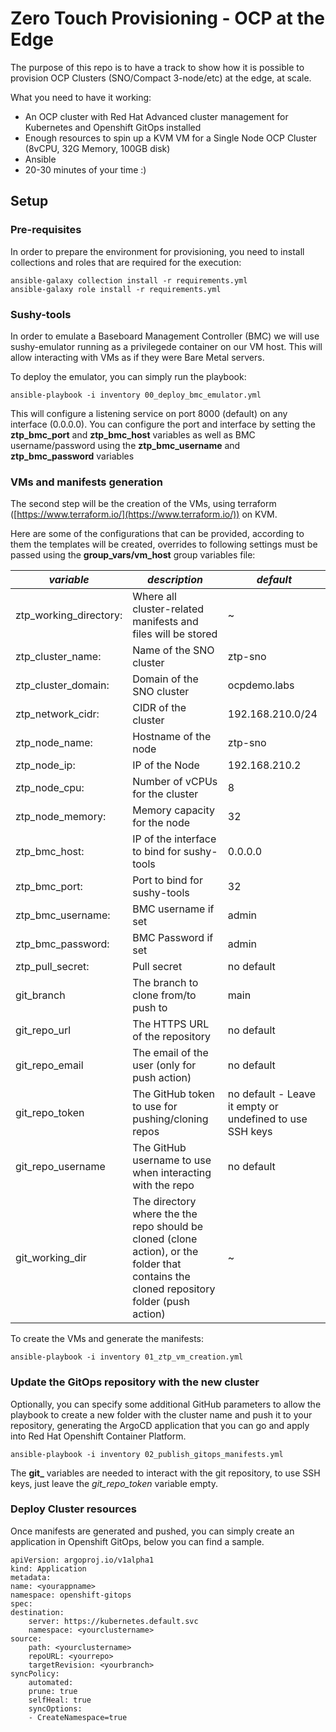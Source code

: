 # Zero Touch Provisioning - OCP at the Edge

The purpose of this repo is to have a track to show how it is possible to provision OCP Clusters (SNO/Compact 3-node/etc) at the edge, at scale.

What you need to have it working:

- An OCP cluster with Red Hat Advanced cluster management for Kubernetes and Openshift GitOps installed
- Enough resources to spin up a KVM VM for a Single Node OCP Cluster (8vCPU, 32G Memory, 100GB disk)
- Ansible
- 20-30 minutes of your time :)

## Setup

### Pre-requisites

In order to prepare the environment for provisioning, you need to install collections and roles that are required for the execution:

    ansible-galaxy collection install -r requirements.yml
    ansible-galaxy role install -r requirements.yml


### Sushy-tools

In order to emulate a Baseboard Management Controller (BMC) we will use sushy-emulator []() running as a privilegede container on our VM host. This will allow interacting with VMs as if they were Bare Metal servers.

To deploy the emulator, you can simply run the playbook:

    ansible-playbook -i inventory 00_deploy_bmc_emulator.yml

This will configure a listening service on port 8000 (default) on any interface (0.0.0.0). You can configure the port and interface by setting the **ztp_bmc_port** and **ztp_bmc_host** variables as well as BMC username/password using the **ztp_bmc_username** and **ztp_bmc_password** variables


### VMs and manifests generation

The second step will be the creation of the VMs, using terraform ([https://www.terraform.io/](https://www.terraform.io/)) on KVM.

Here are some of the configurations that can be provided, according to them the templates will be created, overrides to following settings must be passed using the **group_vars/vm_host** group variables file:

| *variable*                | *description*                                                 | *default*                                                                     |
|---------------------------|---------------------------------------------------------------|-------------------------------------------------------------------------------|
| ztp_working_directory:    | Where all cluster-related manifests and files will be stored  | ~                                                                             |
| ztp_cluster_name:         | Name of the SNO cluster                                       | ztp-sno                                                                       |
| ztp_cluster_domain:       | Domain of the SNO cluster                                     |ocpdemo.labs                                                                   |
| ztp_network_cidr:         | CIDR of the cluster                                           |192.168.210.0/24                                                               |
| ztp_node_name:            | Hostname of the node                                          |ztp-sno                                                                        |
| ztp_node_ip:              | IP of the Node                                                |192.168.210.2                                                                  |
| ztp_node_cpu:             | Number of vCPUs for the cluster                               |8                                                                              |
| ztp_node_memory:          | Memory capacity for the node                                  |32                                                                             |
| ztp_bmc_host:             | IP of the interface to bind for sushy-tools                   |0.0.0.0                                                                        |
| ztp_bmc_port:             | Port to bind for sushy-tools                                  |32                                                                             |
| ztp_bmc_username:         | BMC username if set                                           |admin                                                                          |
| ztp_bmc_password:         | BMC Password if set                                           |admin                                                                          |
| ztp_pull_secret:          | Pull secret                                                   |no default                                                                     |
| git_branch                | The branch to clone from/to push to                           | main                                                                          |
| git_repo_url              | The HTTPS URL of the repository                               | no default                                                                    |
| git_repo_email            | The email of the user (only for push action)                  | no default                                                                    |
| git_repo_token            | The GitHub token to use for pushing/cloning repos             | no default - Leave it empty or undefined to use SSH keys                      |
| git_repo_username         | The GitHub username to use when interacting with the repo     | no default                                                                    |
| git_working_dir           | The directory where the the repo should be cloned (clone action), or the folder that contains the cloned repository folder (push action) | ~  |

To create the VMs and generate the manifests:

    ansible-playbook -i inventory 01_ztp_vm_creation.yml

### Update the GitOps repository with the new cluster

Optionally, you can specify some additional GitHub parameters to allow the playbook to create a new folder with the cluster name and push it to your repository, generating the ArgoCD application that you can go and apply into Red Hat Openshift Container Platform.

    ansible-playbook -i inventory 02_publish_gitops_manifests.yml

The **git_** variables are needed to interact with the git repository, to use SSH keys, just leave the *git_repo_token* variable empty.

### Deploy Cluster resources

Once manifests are generated and pushed, you can simply create an application in Openshift GitOps, below you can find a sample.

    apiVersion: argoproj.io/v1alpha1
    kind: Application
    metadata:
    name: <yourappname>
    namespace: openshift-gitops
    spec:
    destination:
        server: https://kubernetes.default.svc
        namespace: <yourclustername>
    source:
        path: <yourclustername>
        repoURL: <yourrepo>
        targetRevision: <yourbranch>
    syncPolicy:
        automated:
        prune: true
        selfHeal: true
        syncOptions:
        - CreateNamespace=true
